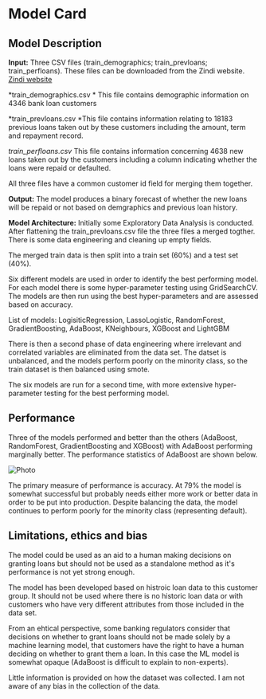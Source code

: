 # Model Card



## Model Description

**Input:** Three CSV files (train_demographics; train_prevloans; train_perfloans). These files can be downloaded from the Zindi website. [Zindi website](https://zindi.africa/competitions/data-science-nigeria-challenge-1-loan-default-prediction/data)

*train_demographics.csv *  This file contains demographic information on 4346 bank loan customers

*train_prevloans.csv   *This file contains information relating to 18183 previous loans taken out by these customers including the amount, term and repayment record. 

*train_perfloans.csv*   This file contains information concerning 4638 new loans taken out by the customers including a column indicating whether the loans were repaid or defaulted. 

All three files have a common customer id field for merging them together. 

**Output:** The model produces a binary forecast of whether the new loans will be repaid or not based on demgraphics and previous loan history. 

**Model Architecture:** Initially some Exploratory Data Analysis is conducted. After flattening the train_prevloans.csv file the three files a merged togther. There is some data engineering and cleaning up empty fields. 

The merged train data is then split into a train set (60%) and a test set (40%). 

Six different models are used in order to identify the best performing model. For each model there is some hyper-parameter testing using GridSearchCV. The models are then run using the best hyper-parameters and are assessed based on accuracy. 

List of models: LogisiticRegression, LassoLogistic, RandomForest, GradientBoosting, AdaBoost, KNeighbours, XGBoost and LightGBM

There is then a second phase of data engineering where irrelevant and correlated variables are eliminated from the data set. The datset is unbalanced, and the models perform poorly on the minority class, so the train dataset is then balanced using smote.

The six models are run for a second time, with more extensive hyper-parameter testing for the best performing model.  

## Performance

Three of the models performed and better than the others (AdaBoost, RandomForest, GradientBoosting and XGBoost) with AdaBoost performing marginally better. The performance statistics of AdaBoost are shown below. 

![Photo](C:\Users\Simon\OneDrive\Documents\adaBoost_Screenshot%202025-08-03%20181452.png)

The primary measure of performance is accuracy. At 79% the model is somewhat successful but probably needs either more work or better data in order to be put into production. Despite balancing the data, the model continues to perform poorly for the minority class (representing default). 

 

## Limitations, ethics and bias

The model could be used as an aid to a human making decisions on granting loans but should not be used as a standalone method as it's performance is not yet strong enough. 

The model has been developed based on histroic loan data to this customer group. It should not be used where there is no historic loan data or with customers who have very different attributes from those included in the data set. 

From an ehtical perspective, some banking regulators consider that decisions on whether to grant loans should not be made solely by a machine learning model, that customers have the right to have a human deciding on whether to grant them a loan. In this case the ML model is somewhat opaque (AdaBoost is difficult to explain to non-experts).  

Little information is provided on how the dataset was collected. I am not aware of any bias in the collection of the data. 
